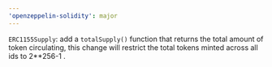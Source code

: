 ```yaml
---
'openzeppelin-solidity': major
---
```


`ERC1155Supply`: add a `totalSupply()` function that returns the total amount of token circulating, this change will restrict the total tokens minted across all ids to 2\*\*256-1 .
